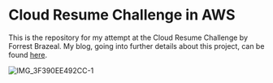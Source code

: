 # Cloud Resume Challenge in AWS

This is the repository for my attempt at the Cloud Resume Challenge by Forrest Brazeal. My blog, going into further details about this project, can be found [here](https://dev.to/andreapeterson/from-aspiring-to-achieving-my-journey-conquering-the-aws-resume-challenge-36ff).

![IMG_3F390EE492CC-1](https://github.com/andreapeterson/aws-CRC/assets/134665743/45888b9d-3f10-42da-85d7-2daa89d81600)
